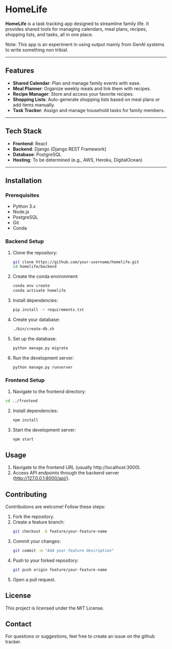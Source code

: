 # HomeLife

**HomeLife** is a task tracking app designed to streamline family life. It provides shared tools for managing calendars, meal plans, recipes, shopping lists, and tasks, all in one place.

Note: This app is an experiment in using output mainly from GenAI systems to write something non tribial.

---

## Features

- **Shared Calendar**: Plan and manage family events with ease.
- **Meal Planner**: Organize weekly meals and link them with recipes.
- **Recipe Manager**: Store and access your favorite recipes.
- **Shopping Lists**: Auto-generate shopping lists based on meal plans or add items manually.
- **Task Tracker**: Assign and manage household tasks for family members.

---

## Tech Stack

- **Frontend**: React
- **Backend**: Django (Django REST Framework)
- **Database**: PostgreSQL
- **Hosting**: To be determined (e.g., AWS, Heroku, DigitalOcean)

---

## Installation

### Prerequisites
- Python 3.x
- Node.js
- PostgreSQL
- Git
- Conda

### Backend Setup
1. Clone the repository:
   ```bash
   git clone https://github.com/your-username/homelife.git
   cd homelife/backend
   ```
2. Create the conda environment:
   ```bash
   conda env create
   conda activate homelife
   ```
3. Install dependencies:
   ```bash
   pip install -r requirements.txt
   ```
4. Create your database:
   ```bash
   ./bin/create-db.sh
   ```
4. Set up the database:
   ```bash
   python manage.py migrate
   ```
5. Run the development server:
   ```bash
   python manage.py runserver
   ```

### Frontend Setup

1.  Navigate to the frontend directory:
   ```bash
   cd ../frontend
   ```
2. Install dependencies:
   ```bash
   npm install
   ```
3. Start the development server:
   ```bash
   npm start
   ```

## Usage

1. Navigate to the frontend URL (usually http://localhost:3000).
2. Access API endpoints through the backend server (http://127.0.0.1:8000/api/).

## Contributing

Contributions are welcome! Follow these steps:

1. Fork the repository.
2. Create a feature branch:
   ```bash
   git checkout -b feature/your-feature-name
   ```
3. Commit your changes:
   ```bash
   git commit -m "Add your feature description"
   ```
4. Push to your forked repository:
   ```bash
   git push origin feature/your-feature-name
   ```
5. Open a pull request.

## License
This project is licensed under the MIT License.

## Contact
For questions or suggestions, feel free to create an issue on the github tracker.

